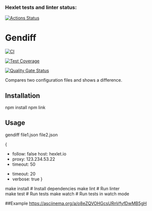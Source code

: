 ### Hexlet tests and linter status:
[![Actions Status](https://github.com/12PUFFS/frontend-project-46/actions/workflows/hexlet-check.yml/badge.svg)](https://github.com/12PUFFS/frontend-project-46/actions)




# Gendiff
[![CI](https://github.com/your-username/frontend-project-46/actions/workflows/ci.yml/badge.svg)](https://github.com/your-username/frontend-project-46/actions/workflows/ci.yml)

[![Test Coverage](https://api.codeclimate.com/v1/badges/your-repo-id/test_coverage)](https://codeclimate.com/github/your-username/frontend-project-46/test_coverage)

[![Quality Gate Status](https://sonarcloud.io/api/project_badges/measure?project=12PUFFS_frontend-project-46&metric=alert_status)](https://sonarcloud.io/summary/new_code?id=12PUFFS_frontend-project-46)

Compares two configuration files and shows a difference.

## Installation


npm install
npm link


## Usage
gendiff file1.json file2.json

{
  - follow: false
    host: hexlet.io
  - proxy: 123.234.53.22
  - timeout: 50
  + timeout: 20
  + verbose: true
}

make install    # Install dependencies
make lint       # Run linter  
make test       # Run tests
make watch      # Run tests in watch mode

##Example
https://asciinema.org/a/o8eZQVOHGcsURnVfyfDwMB5gH